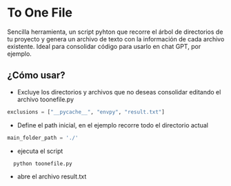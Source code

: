 # To One File 
Sencilla herramienta, un script pyhton que recorre el árbol de directorios de tu proyecto y genera un archivo de texto con la información de cada archivo existente. Ideal para consolidar código para usarlo en chat GPT, por ejemplo.

## ¿Cómo usar?

* Excluye los directorios y archivos que no deseas consolidar editando el archivo toonefile.py
```python
exclusions = ["__pycache__", "envpy", "result.txt"]
```
* Define el path inicial, en el ejemplo recorre todo el directorio actual
```python
main_folder_path = './'
```

* ejecuta el script
```python
  python toonefile.py
```
* abre el archivo result.txt

